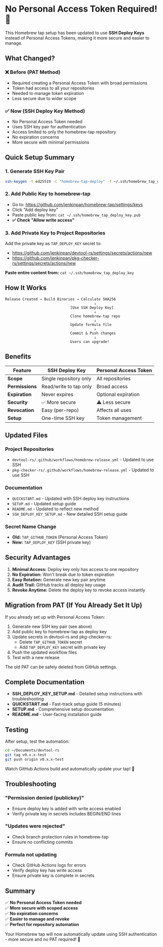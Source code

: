 # No Personal Access Token Required! 🎉

This Homebrew tap setup has been updated to use **SSH Deploy Keys** instead of Personal Access Tokens, making it more secure and easier to manage.

## What Changed?

### ❌ Before (PAT Method)
- Required creating a Personal Access Token with broad permissions
- Token had access to all your repositories
- Needed to manage token expiration
- Less secure due to wider scope

### ✅ Now (SSH Deploy Key Method)
- No Personal Access Token needed
- Uses SSH key pair for authentication
- Access limited to only the homebrew-tap repository
- No expiration concerns
- More secure with minimal permissions

## Quick Setup Summary

### 1. Generate SSH Key Pair
```bash
ssh-keygen -t ed25519 -C "homebrew-tap-deploy" -f ~/.ssh/homebrew_tap_deploy_key -N ""
```

### 2. Add Public Key to homebrew-tap
- Go to: https://github.com/jenkinpan/homebrew-tap/settings/keys
- Click "Add deploy key"
- Paste public key from: `cat ~/.ssh/homebrew_tap_deploy_key.pub`
- **✅ Check "Allow write access"**

### 3. Add Private Key to Project Repositories
Add the private key as `TAP_DEPLOY_KEY` secret to:
- https://github.com/jenkinpan/devtool-rs/settings/secrets/actions/new
- https://github.com/jenkinpan/pkg-checker-rs/settings/secrets/actions/new

**Paste entire content from:** `cat ~/.ssh/homebrew_tap_deploy_key`

## How It Works

```
Release Created → Build Binaries → Calculate SHA256
                                         ↓
                              [Use SSH Deploy Key]
                                         ↓
                              Clone homebrew-tap repo
                                         ↓
                              Update formula file
                                         ↓
                              Commit & Push changes
                                         ↓
                              Users can upgrade!
```

## Benefits

| Feature | SSH Deploy Key | Personal Access Token |
|---------|---------------|----------------------|
| **Scope** | Single repository only | All repositories |
| **Permissions** | Read/write to tap only | Broad access |
| **Expiration** | Never expires | Optional expiration |
| **Security** | ✅ More secure | ⚠️ Less secure |
| **Revocation** | Easy (per-repo) | Affects all uses |
| **Setup** | One-time SSH key | Token management |

## Updated Files

### Project Repositories
- `devtool-rs/.github/workflows/homebrew-release.yml` - Updated to use SSH
- `pkg-checker-rs/.github/workflows/homebrew-release.yml` - Updated to use SSH

### Documentation
- `QUICKSTART.md` - Updated with SSH deploy key instructions
- `SETUP.md` - Updated setup guide
- `README.md` - Updated to reflect new method
- `SSH_DEPLOY_KEY_SETUP.md` - New detailed SSH setup guide

### Secret Name Change
- **Old:** `TAP_GITHUB_TOKEN` (Personal Access Token)
- **New:** `TAP_DEPLOY_KEY` (SSH private key)

## Security Advantages

1. **Minimal Access:** Deploy key only has access to one repository
2. **No Expiration:** Won't break due to token expiration
3. **Easy Rotation:** Generate new key pair anytime
4. **Audit Trail:** GitHub tracks all deploy key usage
5. **Revoke Anytime:** Delete the deploy key to revoke access instantly

## Migration from PAT (If You Already Set It Up)

If you already set up with Personal Access Token:

1. Generate new SSH key pair (see above)
2. Add public key to homebrew-tap as deploy key
3. Update secrets in devtool-rs and pkg-checker-rs:
   - Delete `TAP_GITHUB_TOKEN` secret
   - Add `TAP_DEPLOY_KEY` secret with private key
4. Push the updated workflow files
5. Test with a new release

The old PAT can be safely deleted from GitHub settings.

## Complete Documentation

- **SSH_DEPLOY_KEY_SETUP.md** - Detailed setup instructions with troubleshooting
- **QUICKSTART.md** - Fast-track setup guide (5 minutes)
- **SETUP.md** - Comprehensive setup documentation
- **README.md** - User-facing installation guide

## Testing

After setup, test the automation:

```bash
cd ~/Documents/devtool-rs
git tag v0.x.x-test
git push origin v0.x.x-test
```

Watch GitHub Actions build and automatically update your tap! 🚀

## Troubleshooting

### "Permission denied (publickey)"
- Ensure deploy key is added with write access enabled
- Verify private key in secrets includes BEGIN/END lines

### "Updates were rejected"
- Check branch protection rules in homebrew-tap
- Ensure no conflicting commits

### Formula not updating
- Check GitHub Actions logs for errors
- Verify deploy key has write access
- Ensure private key is complete in secrets

## Summary

✅ **No Personal Access Token needed**  
✅ **More secure with scoped access**  
✅ **No expiration concerns**  
✅ **Easier to manage and revoke**  
✅ **Perfect for repository automation**

Your Homebrew tap will now automatically update using SSH authentication - more secure and no PAT required! 🎉